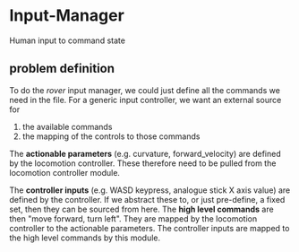 # Input-Manager
Human input to command state

## problem definition

To do the _rover_ input manager, we could just define all the commands we need
in the file. For a generic input controller, we want an external source for

1.  the available commands
2.  the mapping of the controls to those commands

The **actionable parameters** (e.g. curvature, forward_velocity) are defined
by the locomotion controller. These therefore need to be pulled from the
locomotion controller module. 

The **controller inputs** (e.g.  WASD keypress, analogue stick X axis value)
are defined by the controller. If we abstract these to, or just pre-define,
a fixed set, then they can be sourced from here. The **high level commands**
are then "move forward, turn left". They are mapped by the locomotion
controller to the actionable parameters. The controller inputs are mapped
to the high level commands by this module.
